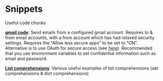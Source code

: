 # Snippets
Useful code chunks

<a href=https://github.com/hamishcrichton/Snippets/blob/main/gmail%20emails>**gmail code**</a>: Send emails from a configured gmail account. Requires to & from email accounts, with a from account which has had relaxed security settings. Requires the "Allow less secure apps" to be set to "ON". Alternative is to use OAuth for secure access (see <a href = https://developers.google.com/gmail/api/quickstart/python>here</a>). Recommended that you use environment variables to set confidential information such as email and password.


<a href=https://github.com/hamishcrichton/Snippets/blob/main/list%20comprehensions.py>**List comprehensions**</a>: Various useful examples of list comprehensions (set comprehensions & dict comprehensions)
